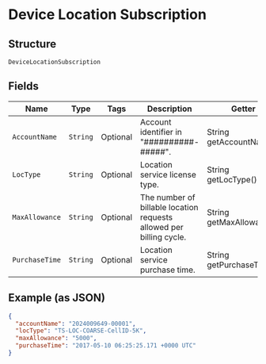 
# Device Location Subscription

## Structure

`DeviceLocationSubscription`

## Fields

| Name | Type | Tags | Description | Getter | Setter |
|  --- | --- | --- | --- | --- | --- |
| `AccountName` | `String` | Optional | Account identifier in "##########-#####". | String getAccountName() | setAccountName(String accountName) |
| `LocType` | `String` | Optional | Location service license type. | String getLocType() | setLocType(String locType) |
| `MaxAllowance` | `String` | Optional | The number of billable location requests allowed per billing cycle. | String getMaxAllowance() | setMaxAllowance(String maxAllowance) |
| `PurchaseTime` | `String` | Optional | Location service purchase time. | String getPurchaseTime() | setPurchaseTime(String purchaseTime) |

## Example (as JSON)

```json
{
  "accountName": "2024009649-00001",
  "locType": "TS-LOC-COARSE-CellID-5K",
  "maxAllowance": "5000",
  "purchaseTime": "2017-05-10 06:25:25.171 +0000 UTC"
}
```

